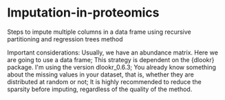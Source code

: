 # Imputation-in-proteomics
Steps to impute multiple columns in a data frame using recursive partitioning and regression trees method

Important considerations:
  Usually, we have an abundance matrix. Here we are going to use a data frame;
  This strategy is dependent on the {dlookr} package. I'm using the version dlookr_0.6.3;
  You already know something about the missing values in your dataset, that is, whether they are distributed at random or not;
  It is highly recommended to reduce the sparsity before imputing, regardless of the quality of the method.
